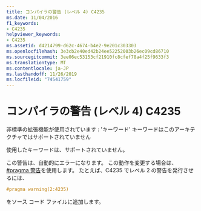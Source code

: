 ```yaml
---
title: コンパイラの警告 (レベル 4) C4235
ms.date: 11/04/2016
f1_keywords:
- C4235
helpviewer_keywords:
- C4235
ms.assetid: d4214799-d62c-4674-b4e2-9e201c303303
ms.openlocfilehash: 3e3cb2e40ed42b24ee52252003b26ec09cd86710
ms.sourcegitcommit: 3ee06ec53153cf21910fc8cfef78a4f25f9633f3
ms.translationtype: MT
ms.contentlocale: ja-JP
ms.lasthandoff: 11/26/2019
ms.locfileid: "74541759"
---
```

# <a name="compiler-warning-level-4-c4235"></a>コンパイラの警告 (レベル 4) C4235

非標準の拡張機能が使用されています : 'キーワード' キーワードはこのアーキテクチャではサポートされていません

使用したキーワードは、サポートされていません。

この警告は、自動的にエラーになります。 この動作を変更する場合は、 [#pragma 警告](../../preprocessor/warning.md)を使用します。 たとえば、C4235 でレベル 2 の警告を発行させるには、

```cpp
#pragma warning(2:4235)
```

をソース コード ファイルに追加します。
